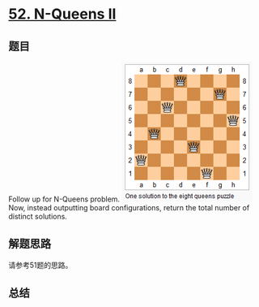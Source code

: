 # [52. N-Queens II](https://leetcode.com/problems/n-queens-ii/)

## 题目
Follow up for N-Queens problem.
![8-queens](8-queens.png)
Now, instead outputting board configurations, return the total number of distinct solutions.


## 解题思路
请参考51题的思路。

## 总结


